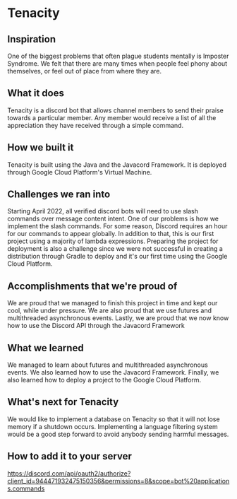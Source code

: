 # Tenacity
## Inspiration
One of the biggest problems that often plague students mentally is Imposter Syndrome. We felt that there are many times when people feel phony about themselves, or feel out of place from where they are. 
## What it does
Tenacity is a discord bot that allows channel members to send their praise towards a particular member. Any member would receive a list of all the appreciation they have received through a simple command. 
## How we built it
Tenacity is built using the Java and the Javacord Framework. It is deployed through Google Cloud Platform's Virtual Machine. 
## Challenges we ran into
Starting April 2022, all verified discord bots will need to use slash commands over message content intent. One of our problems is how we implement the slash commands. For some reason, Discord requires an hour for our commands to appear globally. In addition to that, this is our first project using a majority of lambda expressions. Preparing the project for deployment is also a challenge since we were not successful in creating a distribution through Gradle to deploy and it's our first time using the Google Cloud Platform. 
## Accomplishments that we're proud of
We are proud that we managed to finish this project in time and kept our cool, while under pressure. We are also proud that we use futures and multithreaded asynchronous events. Lastly, we are proud that we now know how to use the Discord API through the Javacord Framework
## What we learned
We managed to learn about futures and multithreaded asynchronous events. We also learned how to use the Javacord Framework. Finally, we also learned how to deploy a project to the Google Cloud Platform.
## What's next for Tenacity
We would like to implement a database on Tenacity so that it will not lose memory if a shutdown occurs. Implementing a language filtering system would be a good step forward to avoid anybody sending harmful messages. 
## How to add it to your server
https://discord.com/api/oauth2/authorize?client_id=944471932475150356&permissions=8&scope=bot%20applications.commands
